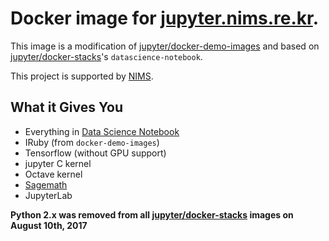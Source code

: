 # Docker image for [jupyter.nims.re.kr](https://jupyter.nims.re.kr).

This image is a modification of [jupyter/docker-demo-images](https://github.com/jupyter/docker-demo-images) and based on [jupyter/docker-stacks](https://github.com/jupyter/docker-stacks)'s `datascience-notebook`.

This project is supported by [NIMS](https://www.nims.re.kr).

## What it Gives You

* Everything in [Data Science Notebook](https://github.com/jupyter/docker-stacks/tree/master/datascience-notebook)
* IRuby (from `docker-demo-images`)
* Tensorflow (without GPU support)
* jupyter C kernel
* Octave kernel
* [Sagemath](http://www.sagemath.org)
* JupyterLab

**Python 2.x was removed from all [jupyter/docker-stacks](https://github.com/jupyter/docker-stacks) images on August 10th, 2017**
